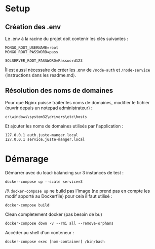 # Setup

## Création des .env

Le .env à la racine du projet doit contenir les clés suivantes :
```
MONGO_ROOT_USERNAME=root
MONGO_ROOT_PASSWORD=pass

SQLSERVER_ROOT_PASSWORD=Password123
```

Ìl est aussi nécessaire de créer les .env de `/node-auth` et `/node-service` (instructions dans les readme.md).

## Résolution des noms de domaines

Pour que Nginx puisse traiter les noms de domaines, modifier le fichier (ouvrir depuis un notepad administrateur) :
```
c:\windows\system32\drivers\etc\hosts
```

Et ajouter les noms de domaines utilisés par l'application :
```
127.0.0.1 auth.juste-manger.local
127.0.0.1 service.juste-manger.local
```

# Démarage

Démarrer avec du load-balancing sur 3 instances de test :
```
docker-compose up --scale service=3
```

/!\ `docker-compose up` ne build pas l'image (ne prend pas en compte les modif apporté au Dockerfile) pour cela il faut utilisé :

```
docker-compose build
```

Clean completement docker (pas besoin de bu)
```
docker-compose down -v --rmi all --remove-orphans
```

Accèder au shell d'un conteneur :
```
docker-compose exec [nom-container] /bin/bash
```